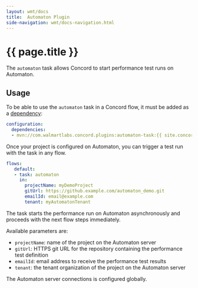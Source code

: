```yaml
---
layout: wmt/docs
title:  Automaton Plugin
side-navigation: wmt/docs-navigation.html
---
```


# {{ page.title }}

The `automaton` task allows Concord to start performance test runs on Automaton.

## Usage

To be able to use the `automaton` task in a Concord flow, it must be added as a
[dependency](../getting-started/concord-dsl.html#dependencies):

```yaml
configuration:
  dependencies:
  - mvn://com.walmartlabs.concord.plugins:automaton-task:{{ site.concord_plugins_walmart_version }}
```

Once your project is configured on Automaton, you can trigger
a test run with the task in any flow.

```yaml
flows:
   default:
   - task: automaton
     in:
       projectName: myDemoProject
       gitUrl: https://github.example.com/automaton_demo.git
       emailId: email@example.com
       tenant: myAutomatonTenant
```

The task starts the performance run on Automaton asynchronously and proceeds
with the next flow steps immediately.

Available parameters are:

- `projectName`: name of the project on the Automaton server
- `gitUrl`: HTTPS git URL for the repository containing the performance test
definition
- `emailId`: email address to receive the performance test results
- `tenant`: the tenant organization of the project on the Automaton server

The Automaton server connections is configured globally.